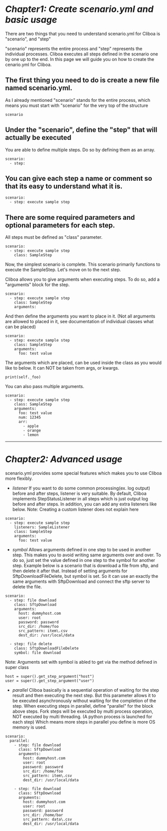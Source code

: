 # *Chapter1: Create scenario.yml and basic usage*

There are two things that you need to understand scenario.yml for Cliboa is "scenario", and "step"

"scenario" represents the entire process and "step" represents the individual processes.
Cliboa executes all steps defined in the scenario one by one up to the end.
In this page we will guide you on how to create the cenario.yml for Cliboa.

## The first thing you need to do is create a new file named scenario.yml.
As I already mentioned "scenario" stands for the entire process,
which means you must start with "scenario" for the very top of the structure
```
scenario
```
## Under the "scenario",  define the "step" that will actually be executed
You are able to define multiple steps. Do so by defining them as an array.
```
scenario:
  - step:
```
## You can give each step a name or comment so that its easy to understand what it is.
```
scenario:
  - step: execute sample step
```
## There are some required parameters and optional parameters for each step.
All steps must be defined as "class" parameter.
```
scenario:
  - step: execute sample step
    class: SampleStep
```

Now, the simplest scenario is complete.
This scenario primarily functions to execute the SampleStep.
Let's move on to the next step.

Cliboa allows you to give arguments when executing steps.
To do so, add a "arguments" block for the step.
```
scenario:
  - step: execute sample step
    class: SampleStep
    arguments:
```
And then define the arguments you want to place in it.
(Not all arguments are allowed to placed in it, see documentation of individual classes what can be placed)
```
scenario:
  - step: execute sample step
    class: SampleStep
    arguments:
      foo: test value
```
The arguments which are placed, can be used inside the class as you would like to below.
It can NOT be taken from args, or kwargs.
```
print(self._foo)
```
You can also pass multiple arguments.
```
scenario:
  - step: execute sample step
    class: SampleStep
    arguments:
      foo: test value
      num: 12345
      arr:
        - apple
        - orange
        - lemon
```

***

# *Chapter2: Advanced usage*

scenario.yml provides some special features which makes you to use Cliboa more flexibly.

* _listener_
If you want to do some common processing(ex. log output) before and after steps, listener is very suitable.
By default, Cliboa implements StepStatusListener in all steps which is just output log before and after steps.
In addition, you can add any extra listeners like below.
Note: Creating a custom listener does not explain here
```
scenario:
  - step: execute sample step
    listeners: SampleListener
    class: SampleStep
    arguments:
      foo: test value
```

* _symbol_
Allows arguments defined in one step to be used in another step.
This makes you to avoid writing same arguments over and over.
To do so, just set the value defined in one step to the symbol for another step.
Example below is a scenario that is download a file from sftp, and then delete it after that.
Instead of setting arguments for SftpDownloadFileDelete, but symbol is set.
So it can use an exactly the same arguments with SftpDownload and connect the sftp server to delete the file.
```
scenario:
  - step: file download
    class: SftpDownload
    arguments:
      host: dummyhost.com
      user: root
      password: password
      src_dir: /home/foo
      src_pattern: item\.csv
      dest_dir: /usr/local/data

  - step: file delete
    class: SftpDownloadFileDelete
    symbol: file download
```
Note: Arguments set with symbol is abled to get via the method defined in super class
```
host = super().get_step_argument("host")
user = super().get_step_argument("user")
```

* _parallel_
Cliboa basically is a sequential operation of waiting for the step result and then executing the next step.
But this parameter allows it to be executed asynchronously without waiting for the completion of the step.
When executing steps in parallel, define "parallel" for the block above steps.
Fork steps will be executed by multi process operation, NOT executed by multi threading.
(A python process is launched for each step)
Which means more steps in parallel you define is more OS memory is used.
```
scenario:
  parallel:
    - step: file download
      class: SftpDownload
      arguments:
        host: dummyhost.com
        user: root
        password: password
        src_dir: /home/foo
        src_pattern: item\.csv
        dest_dir: /usr/local/data

    - step: file download
      class: SftpDownload
      arguments:
        host: dummyhost.com
        user: root
        password: password
        src_dir: /home/bar
        src_pattern: data\.csv
        dest_dir: /usr/local/data
```
